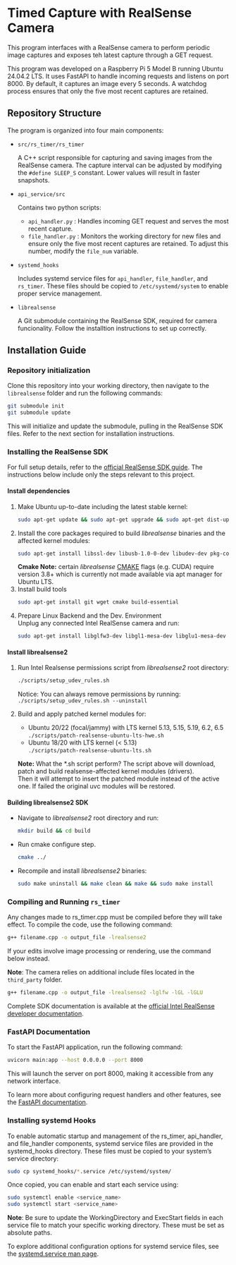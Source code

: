 # Timed Capture with RealSense Camera
This program interfaces with a RealSense camera to perform periodic image captures and exposes teh latest capture through a GET request.

This program was developed on a Raspberry Pi 5 Model B running Ubuntu 24.04.2 LTS. It uses FastAPI to handle incoming requests and listens on port 8000. By default, it captures an image every 5 seconds. A watchdog process ensures that only the five most recent captures are retained.

## Repository Structure
The program is organized into four main components:

- `src/rs_timer/rs_timer`
    
    A C++ script responsible for capturing and saving images from the RealSense camera. The capture interval can be adjusted by modifying the `#define SLEEP_S` constant. Lower values will result in faster snapshots.

- `api_service/src`

    Contains two python scripts:
    - `api_handler.py` : Handles incoming GET request and serves the most recent capture.
    - `file_handler.py` : Monitors the working directory for new files and ensure only the five most recent captures are retained. To adjust this number, modify the `file_num` variable.

- `systemd_hooks`

    Includes systemd service files  for `api_handler`, `file_handler`, and `rs_timer`. These files should be copied to `/etc/systemd/system` to enable proper service management.

- `librealsense`
    
    A Git submodule containing the RealSense SDK, required for camera funcionality. Follow the installtion instructions to set up correctly.

## Installation Guide

### Repository initialization
Clone this repository into your working directory, then navigate to the `librealsense` folder and run the following commands:
```sh
git submodule init
git submodule update
```

This will initialize and update the submodule, pulling in the RealSense SDK files. Refer to the next section for installation instructions.

### Installing the RealSense SDK
For full setup details, refer to the [official RealSense SDK guide](https://github.com/IntelRealSense/librealsense/blob/master/doc/installation.md). The instructions below include only the steps relevant to this project.

#### Install dependencies

1. Make Ubuntu up-to-date including the latest stable kernel:
   ```sh
   sudo apt-get update && sudo apt-get upgrade && sudo apt-get dist-upgrade
   ```
2. Install the core packages required to build _librealsense_ binaries and the affected kernel modules:
   ```sh
   sudo apt-get install libssl-dev libusb-1.0-0-dev libudev-dev pkg-config libgtk-3-dev
   ```
   **Cmake Note:** certain _librealsense_ [CMAKE](https://cmake.org/download/) flags (e.g. CUDA) require version 3.8+ which is currently not made available via apt manager for Ubuntu LTS.
3. Install build tools
   ```sh
   sudo apt-get install git wget cmake build-essential
   ```
4. Prepare Linux Backend and the Dev. Environment \
   Unplug any connected Intel RealSense camera and run:
   ```sh
   sudo apt-get install libglfw3-dev libgl1-mesa-dev libglu1-mesa-dev at
   ```

#### Install librealsense2

1. Run Intel Realsense permissions script from _librealsense2_ root directory:
   ```sh
   ./scripts/setup_udev_rules.sh
   ```
   Notice: You can always remove permissions by running: `./scripts/setup_udev_rules.sh --uninstall`
2. Build and apply patched kernel modules for:
    * Ubuntu 20/22 (focal/jammy) with LTS kernel 5.13, 5.15, 5.19, 6.2, 6.5 \
      `./scripts/patch-realsense-ubuntu-lts-hwe.sh`
    * Ubuntu 18/20 with LTS kernel (< 5.13) \
     `./scripts/patch-realsense-ubuntu-lts.sh`

    **Note:** What the *.sh script perform?
    The script above will download, patch and build realsense-affected kernel modules (drivers). \
    Then it will attempt to insert the patched module instead of the active one. If failed
    the original uvc modules will be restored.

#### Building librealsense2 SDK

  * Navigate to _librealsense2_ root directory and run:
    ```sh
    mkdir build && cd build
    ```
  * Run cmake configure step. 
    ```sh
    cmake ../
    ```
  * Recompile and install _librealsense2_ binaries:
    ```sh
    sudo make uninstall && make clean && make && sudo make install
    ```

### Compiling and Running `rs_timer`
Any changes made to rs_timer.cpp must be compiled before they will take effect. To compile the code, use the following command:
```sh
g++ filename.cpp -o output_file -lrealsense2
```

If your edits involve image processing or rendering, use the command below instead.

**Note**: The camera relies on additional include files located in the `third_party` folder.
```sh
g++ filename.cpp -o output_file -lrealsense2 -lglfw -lGL -lGLU
```

Complete SDK documentation is available at the [official Intel RealSense developer documentation](https://dev.intelrealsense.com/docs/supported-platforms-and-languages).

### FastAPI Documentation
To start the FastAPI application, run the following command:
```sh
uvicorn main:app --host 0.0.0.0 --port 8000
```
This will launch the server on port 8000, making it accessible from any network interface.

To learn more about configuring request handlers and other features, see the [FastAPI documentation](https://fastapi.tiangolo.com/).


### Installing systemd Hooks

To enable automatic startup and management of the rs_timer, api_handler, and file_handler components, systemd service files are provided in the systemd_hooks directory. These files must be copied to your system’s service directory:
```sh
sudo cp systemd_hooks/*.service /etc/systemd/system/
```
Once copied, you can enable and start each service using:
```sh
sudo systemctl enable <service_name>
sudo systemctl start <service_name>
```
**Note**: Be sure to update the WorkingDirectory and ExecStart fields in each service file to match your specific working directory. These must be set as absolute paths.

To explore additional configuration options for systemd service files, see the [systemd.service man page](https://www.freedesktop.org/software/systemd/man/latest/systemd.service.html).
